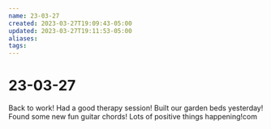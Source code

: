 ```yaml
---
name: 23-03-27
created: 2023-03-27T19:09:43-05:00
updated: 2023-03-27T19:11:53-05:00
aliases: 
tags: 
---
```

# 23-03-27

Back to work! 
Had a good therapy session!
Built our garden beds yesterday!
Found some new fun guitar chords!
Lots of positive things happening!com
